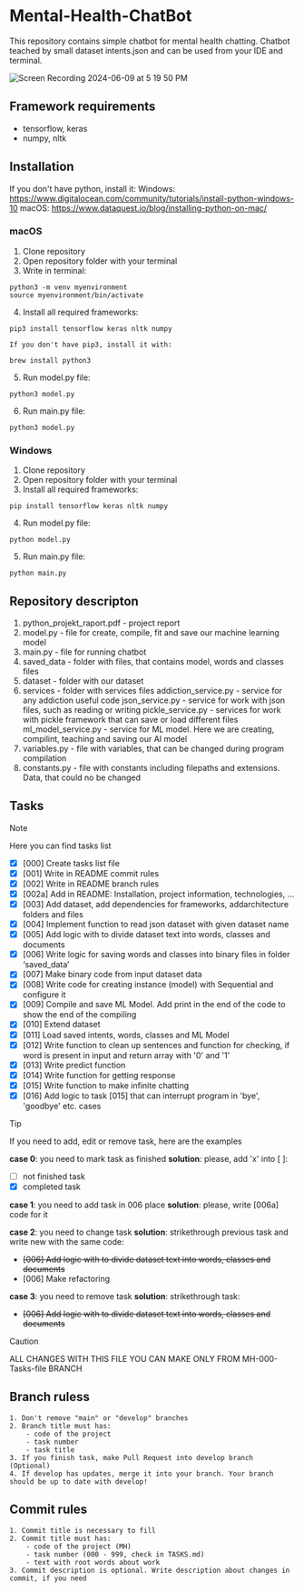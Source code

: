 # Mental-Health-ChatBot

This repository contains simple chatbot for mental health chatting.
Chatbot teached by small dataset intents.json and can be used from your IDE and terminal.

![Screen Recording 2024-06-09 at 5 19 50 PM](https://github.com/VasckMe/Mental-Health-ChatBot/assets/110229952/0ca583b7-0e93-4043-a87e-01913a1fefe8)

## Framework requirements
- tensorflow, keras
- numpy, nltk

## Installation

If you don't have python, install it:
Windows: https://www.digitalocean.com/community/tutorials/install-python-windows-10
macOS: https://www.dataquest.io/blog/installing-python-on-mac/

### macOS
1. Clone repository
2. Open repository folder with your terminal
3. Write in terminal:
```
python3 -m venv myenvironment
source myenvironment/bin/activate
```
4. Install all required frameworks:
```
pip3 install tensorflow keras nltk numpy

If you don't have pip3, install it with:

brew install python3
```
5. Run model.py file:
```
python3 model.py
```
6. Run main.py file:
```
python3 model.py
```

### Windows
1. Clone repository
2. Open repository folder with your terminal
3. Install all required frameworks:
```
pip install tensorflow keras nltk numpy
```
4. Run model.py file:
```
python model.py
```
5. Run main.py file:
```
python main.py
```

## Repository descripton 
1. python_projekt_raport.pdf - project report
2. model.py - file for create, compile, fit and save our machine learning model
3. main.py - file for running chatbot
4. saved_data - folder with files, that contains model, words and classes files
5. dataset - folder with our dataset
6. services - folder with services files
   addiction_service.py - service for any addiction useful code
   json_service.py - service for work with json files, such as reading or writing
   pickle_service.py - services for work with pickle framework that can save or load different files
   ml_model_service.py - service for ML model. Here we are creating, compilint, teaching and saving our AI model
7. variables.py - file with variables, that can be changed during program compilation
8. constants.py - file with constants including filepaths and extensions. Data, that could no be changed

## Tasks

> [!NOTE]
> Here you can find tasks list

- [x] [000] Create tasks list file
- [x] [001] Write in README commit rules
- [x] [002] Write in README branch rules
- [x] [002a] Add in README: Installation, project information, technologies, ...
- [x] [003] Add dataset, add dependencies for frameworks, addarchitecture folders and files
- [x] [004] Implement function to read json dataset with given dataset name
- [x] [005] Add logic with to divide dataset text into words, classes and documents
- [x] [006] Write logic for saving words and classes into binary files in folder ‘saved_data’ 
- [x] [007] Make binary code from input dataset data
- [x] [008] Write code for creating instance (model) with Sequential and configure it
- [x] [009] Compile and save ML Model. Add print in the end of the code to show the end of the 
compiling
- [x] [010] Extend dataset
- [x] [011] Load saved intents, words, classes and ML Model
- [x] [012] Write function to clean up sentences and function for checking, if word is present in input and return array with '0' and '1'
- [x] [013] Write predict function
- [x] [014] Write function for getting response
- [x] [015] Write function to make infinite chatting
- [x] [016] Add logic to task [015] that can interrupt program in 'bye', 'goodbye' etc. cases

> [!TIP]
> If you need to add, edit or remove task, here are the examples

**case 0**: you need to mark task as finished
**solution**: please, add 'x' into [ ]: 
- [ ] not finished task
- [x] completed task

**case 1**: you need to add task in 006 place
**solution**: please, write [006a] code for it

**case 2**: you need to change task
**solution**: strikethrough previous task and write new with the same code:
- ~~[006] Add logic with to divide dataset text into words, classes and documents~~
- [006] Make refactoring

**case 3**: you need to remove task
**solution**: strikethrough task:
- ~~[006] Add logic with to divide dataset text into words, classes and documents~~
> [!CAUTION]
> ALL CHANGES WITH THIS FILE YOU CAN MAKE ONLY FROM MH-000-Tasks-file BRANCH

## Branch ruless
```
1. Don't remove "main" or "develop" branches
2. Branch title must has:
    - code of the project
    - task number
    - task title
3. If you finish task, make Pull Request into develop branch (Optional)
4. If develop has updates, merge it into your branch. Your branch should be up to date with develop!
```

## Commit rules
```
1. Commit title is necessary to fill
2. Commit title must has:
    - code of the project (MH)
    - task number (000 - 999, check in TASKS.md)
    - text with root words about work
3. Commit description is optional. Write description about changes in commit, if you need
```
